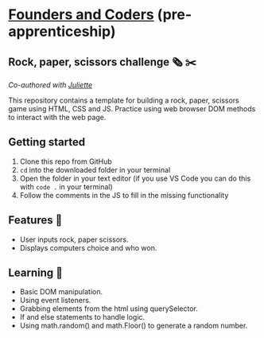 # [Founders and Coders](https://www.foundersandcoders.com/) (pre-apprenticeship) 

## Rock, paper, scissors challenge 🗞️ ✂️

*Co-authored with [Juliette](https://github.com/julietteorpen)*

This repository contains a template for building a rock, paper, scissors game using HTML, CSS and JS. Practice using web browser DOM methods to interact with the web page.

## Getting started
1. Clone this repo from GitHub
1. `cd` into the downloaded folder in your terminal
1. Open the folder in your text editor (if you use VS Code you can do this with `code .` in your terminal)
1. Follow the comments in the JS to fill in the missing functionality

## Features 🌟
* User inputs rock, paper scissors.
* Displays computers choice and who won.

## Learning 🌱
* Basic DOM manipulation.
* Using event listeners.
* Grabbing elements from the html using querySelector.
* If and else statements to handle logic.
* Using math.random() and math.Floor() to generate a random number. 
